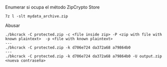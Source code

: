 Enumerar si ocupa el método ZipCrypto Store
```
7z l -slt mydata_archive.zip
```
Abusar
```
./bkcrack -C protected.zip -c <file inside zip> -P <zip with file with known plaintext>  -p <file with known plaintext>
---
./bkcrack -C protected.zip -k d706e724 da372a68 a79864b0
---
./bkcrack -C protected.zip -k d706e724 da372a68 a79864b0 -U output.zip <nueva contraseña>
```
